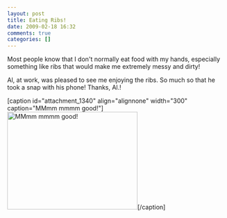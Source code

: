 ```yaml
---
layout: post
title: Eating Ribs!
date: 2009-02-18 16:32
comments: true
categories: []
---
```

Most people know that I don't normally eat food with my hands, especially something like ribs that would make me extremely messy and dirty!

Al, at work, was pleased to see me enjoying the ribs. So much so that he took a snap with his phone! Thanks, Al.!

[caption id="attachment_1340" align="alignnone" width="300" caption="MMmm mmmm good!"]<img class="size-medium wp-image-1340" title="Eating Ribs" src="http://www.peterfilias.com/wordpress/wp-content/uploads/2009/02/eating_ribs-300x225.jpg" alt="MMmm mmmm good!" width="300" height="225" />[/caption]
